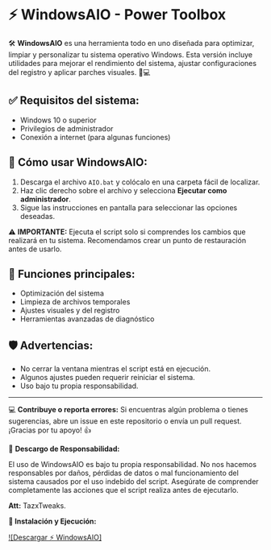 # ⚡ WindowsAIO - Power Toolbox

🛠️ **WindowsAIO** es una herramienta todo en uno diseñada para optimizar, limpiar y personalizar tu sistema operativo Windows. Esta versión incluye utilidades para mejorar el rendimiento del sistema, ajustar configuraciones del registro y aplicar parches visuales. 🚀💻

## ✅ **Requisitos del sistema:**

* Windows 10 o superior
* Privilegios de administrador
* Conexión a internet (para algunas funciones)

## 🚀 **Cómo usar WindowsAIO:**

1. Descarga el archivo `AIO.bat` y colócalo en una carpeta fácil de localizar.
2. Haz clic derecho sobre el archivo y selecciona **Ejecutar como administrador**.
3. Sigue las instrucciones en pantalla para seleccionar las opciones deseadas.

⚠️ **IMPORTANTE:** Ejecuta el script solo si comprendes los cambios que realizará en tu sistema. Recomendamos crear un punto de restauración antes de usarlo.

## 🌟 **Funciones principales:**

* Optimización del sistema
* Limpieza de archivos temporales
* Ajustes visuales y del registro
* Herramientas avanzadas de diagnóstico

## 🛡️ **Advertencias:**

* No cerrar la ventana mientras el script está en ejecución.
* Algunos ajustes pueden requerir reiniciar el sistema.
* Uso bajo tu propia responsabilidad.

---

💻 **Contribuye o reporta errores:** Si encuentras algún problema o tienes sugerencias, abre un issue en este repositorio o envía un pull request. ¡Gracias por tu apoyo! 👍

📜 **Descargo de Responsabilidad:**

El uso de WindowsAIO es bajo tu propia responsabilidad. No nos hacemos responsables por daños, pérdidas de datos o mal funcionamiento del sistema causados por el uso indebido del script. Asegúrate de comprender completamente las acciones que el script realiza antes de ejecutarlo.

**Att:**
TazxTweaks.

**🚀 Instalación y Ejecución:**


[![Descargar ⚡ WindowsAIO]](https://github.com/TazxTweaks/-WindowsAIO-/releases/download/untagged-fb3024a74fcce2309a1c/AIO.bat)




